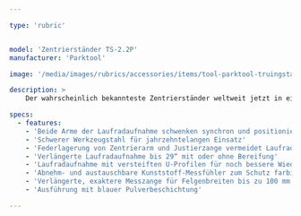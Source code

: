 ```yaml
---

type: 'rubric'


model: 'Zentrierständer TS-2.2P'
manufacturer: 'Parktool'

image: '/media/images/rubrics/accessories/items/tool-parktool-truingstand-ts2.2.png'

description: >
    Der wahrscheinlich bekannteste Zentrierständer weltweit jetzt in einer umfassend verbesserten Neuauflage. Er kombiniert die bewährten Eigenschaften des Vorgängers TS-2 mit technologischem Fortschritt und erleichtert so die Arbeit nachhaltig.

specs:
  - features:
    - 'Beide Arme der Laufradaufnahme schwenken synchron und positionieren automatisch jede Laufradnabe bis 175 mm Baubreite mittig im Ständer'
    - 'Schwerer Werkzeugstahl für jahrzehntelangen Einsatz'
    - 'Federlagerung von Zentrierarm und Justierzange vermeidet Laufradblockade'
    - 'Verlängerte Laufradaufnahme bis 29“ mit oder ohne Bereifung'
    - 'Laufradaufnahme mit versteiften U-Profilen für noch bessere Wiederholpräzision'
    - 'Abnehm- und austauschbare Kunststoff-Messfühler zum Schutz farbiger Felgen'
    - 'Verlängerte, exaktere Messzange für Felgenbreiten bis zu 100 mm'
    - 'Ausführung mit blauer Pulverbeschichtung'

---
```

